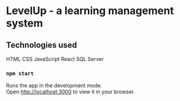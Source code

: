 # LevelUp - a learning management system

## Technologies used

HTML CSS JavaScript
React
SQL Server

### `npm start`

Runs the app in the development mode.\
Open [http://localhost:3000](http://localhost:3000) to view it in your browser.
